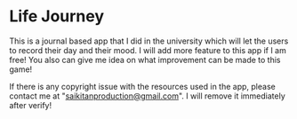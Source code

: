 # Life Journey

This is a journal based app that I did in the university which will let the users to record their day and their mood.
I will add more feature to this app if I am free! 
You also can give me idea on what improvement can be made to this game! 

If there is any copyright issue with the resources used in the app, please contact me at "saikitanproduction@gmail.com". I will remove it immediately after verify!
